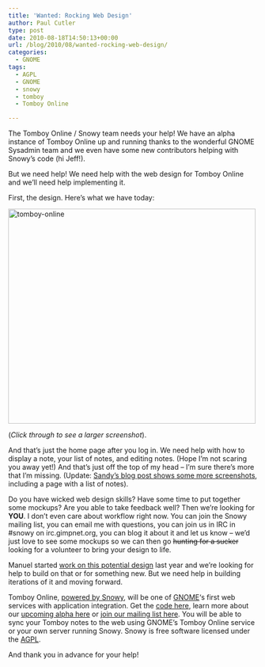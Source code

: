 ```yaml
---
title: 'Wanted: Rocking Web Design'
author: Paul Cutler
type: post
date: 2010-08-18T14:50:13+00:00
url: /blog/2010/08/wanted-rocking-web-design/
categories:
  - GNOME
tags:
  - AGPL
  - GNOME
  - snowy
  - tomboy
  - Tomboy Online

---
```

The Tomboy Online / Snowy team needs your help! We have an alpha instance of Tomboy Online up and running thanks to the wonderful GNOME Sysadmin team and we even have some new contributors helping with Snowy&#8217;s code (hi Jeff!).

But we need help! We need help with the web design for Tomboy Online and we&#8217;ll need help implementing it.

First, the design. Here&#8217;s what we have today:

[<img src="https://i2.wp.com/farm5.static.flickr.com/4075/4904106271_a32eaa2940.jpg?resize=500%2C434" width="500" height="434" alt="tomboy-online" data-recalc-dims="1" />][1]

(_Click through to see a larger screenshot_).

And that&#8217;s just the home page after you log in. We need help with how to display a note, your list of notes, and editing notes. (Hope I&#8217;m not scaring you away yet!) And that&#8217;s just off the top of my head &#8211; I&#8217;m sure there&#8217;s more that I&#8217;m missing. (Update:  [Sandy&#8217;s blog post shows some more screenshots][2], including a page with a list of notes).

Do you have wicked web design skills? Have some time to put together some mockups? Are you able to take feedback well? Then we&#8217;re looking for **YOU**. I don&#8217;t even care about workflow right now. You can join the Snowy mailing list, you can email me with questions, you can join us in IRC in #snowy on irc.gimpnet.org, you can blog it about it and let us know &#8211; we&#8217;d just love to see some mockups so we can then go <del datetime="2010-08-18T14:37:07+00:00">hunting for a sucker</del> looking for a volunteer to bring your design to life. 

Manuel started [work on this potential design][3] last year and we&#8217;re looking for help to build on that or for something new. But we need help in building iterations of it and moving forward.

Tomboy Online, [powered by Snowy][4], will be one of [GNOME][5]&#8216;s first web services with application integration. Get the [code here][6], learn more about our [upcoming alpha here][7] or [join our mailing list here][8]. You will be able to sync your Tomboy notes to the web using GNOME&#8217;s Tomboy Online service or your own server running Snowy. Snowy is free software licensed under the [AGPL][9].

And thank you in advance for your help!

 [1]: http://www.flickr.com/photos/silwenae/4904106271/ "tomboy-online by pcutler, on Flickr"
 [2]: http://automorphic.blogspot.com/2009/05/tomboy-0151-release-brings-new-online.html
 [3]: http://manuel-uewwy.posterous.com/mockups-for-tomboy-snowy-tomboy-online
 [4]: http://live.gnome.org/Snowy
 [5]: http://www.gnome.org
 [6]: http://git.gnome.org/cgit/snowy
 [7]: http://live.gnome.org/Snowy/FAQ
 [8]: http://mail.gnome.org/mailman/listinfo/snowy-list
 [9]: http://www.gnu.org/licenses/agpl.html